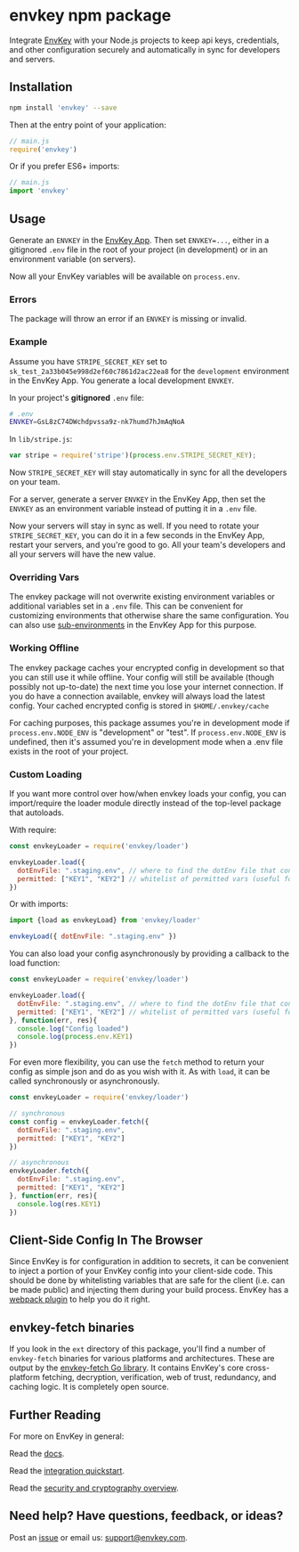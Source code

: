 # envkey npm package

Integrate [EnvKey](https://www.envkey.com) with your Node.js projects to keep api keys, credentials, and other configuration securely and automatically in sync for developers and servers.

## Installation

```bash
npm install 'envkey' --save
```

Then at the entry point of your application:

```javascript
// main.js
require('envkey')
```

Or if you prefer ES6+ imports:

```javascript
// main.js
import 'envkey'
```

## Usage

Generate an `ENVKEY` in the [EnvKey App](https://github.com/envkey/envkey-app). Then set `ENVKEY=...`, either in a gitignored `.env` file in the root of your project (in development) or in an environment variable (on servers).

Now all your EnvKey variables will be available on `process.env`.

### Errors

The package will throw an error if an `ENVKEY` is missing or invalid.

### Example

Assume you have `STRIPE_SECRET_KEY` set to `sk_test_2a33b045e998d2ef60c7861d2ac22ea8` for the `development` environment in the EnvKey App. You generate a local development `ENVKEY`.

In your project's **gitignored** `.env` file:

```bash
# .env
ENVKEY=GsL8zC74DWchdpvssa9z-nk7humd7hJmAqNoA
```

In `lib/stripe.js`:

```javascript
var stripe = require('stripe')(process.env.STRIPE_SECRET_KEY);
```

Now `STRIPE_SECRET_KEY` will stay automatically in sync for all the developers on your team.

For a server, generate a server `ENVKEY` in the EnvKey App, then set the `ENVKEY` as an environment variable instead of putting it in a `.env` file.

Now your servers will stay in sync as well. If you need to rotate your `STRIPE_SECRET_KEY`, you can do it in a few seconds in the EnvKey App, restart your servers, and you're good to go. All your team's developers and all your servers will have the new value.

### Overriding Vars

The envkey package will not overwrite existing environment variables or additional variables set in a `.env` file. This can be convenient for customizing environments that otherwise share the same configuration. You can also use [sub-environments](https://blog.envkey.com/development-staging-production-and-beyond-85f26f65edd6) in the EnvKey App for this purpose.

### Working Offline

The envkey package caches your encrypted config in development so that you can still use it while offline. Your config will still be available (though possibly not up-to-date) the next time you lose your internet connection. If you do have a connection available, envkey will always load the latest config. Your cached encrypted config is stored in `$HOME/.envkey/cache`

For caching purposes, this package assumes you're in development mode if `process.env.NODE_ENV` is "development" or "test". If `process.env.NODE_ENV` is undefined, then it's assumed you're in development mode when a .env file exists in the root of your project.

### Custom Loading

If you want more control over how/when envkey loads your config, you can import/require the loader module directly instead of the top-level package that autoloads.

With require:

```javascript
const envkeyLoader = require('envkey/loader')

envkeyLoader.load({
  dotEnvFile: ".staging.env", // where to find the dotEnv file that contains your ENVKEY,
  permitted: ["KEY1", "KEY2"] // whitelist of permitted vars (useful for client-side config) - defaults to permitting all if omitted
})
```

Or with imports:

```javascript
import {load as envkeyLoad} from 'envkey/loader'

envkeyLoad({ dotEnvFile: ".staging.env" })
``` 

You can also load your config asynchronously by providing a callback to the load function:

```javascript
const envkeyLoader = require('envkey/loader')

envkeyLoader.load({
  dotEnvFile: ".staging.env", // where to find the dotEnv file that contains your ENVKEY,
  permitted: ["KEY1", "KEY2"] // whitelist of permitted vars (useful for client-side config) - defaults to permitting all if omitted
}, function(err, res){
  console.log("Config loaded")
  console.log(process.env.KEY1)
})
```

For even more flexibility, you can use the `fetch` method to return your config as simple json and do as you wish with it. As with `load`, it can be called synchronously or asynchronously.

```javascript
const envkeyLoader = require('envkey/loader')

// synchronous
const config = envkeyLoader.fetch({ 
  dotEnvFile: ".staging.env",
  permitted: ["KEY1", "KEY2"]
})

// asynchronous
envkeyLoader.fetch({
  dotEnvFile: ".staging.env",
  permitted: ["KEY1", "KEY2"]
}, function(err, res){
  console.log(res.KEY1)
})
```

## Client-Side Config In The Browser

Since EnvKey is for configuration in addition to secrets, it can be convenient to inject a portion of your EnvKey config into your client-side code. This should be done by whitelisting variables that are safe for the client (i.e. can be made public) and injecting them during your build process. EnvKey has a [webpack plugin](https://github.com/envkey/envkey-webpack-plugin) to help you do it right.

## envkey-fetch binaries

If you look in the `ext` directory of this package, you'll find a number of `envkey-fetch` binaries for various platforms and architectures. These are output by the [envkey-fetch Go library](https://github.com/envkey/envkey-fetch). It contains EnvKey's core cross-platform fetching, decryption, verification, web of trust, redundancy, and caching logic. It is completely open source.

## Further Reading

For more on EnvKey in general:

Read the [docs](https://docs.envkey.com).

Read the [integration quickstart](https://docs.envkey.com/integration-quickstart.html).

Read the [security and cryptography overview](https://security.envkey.com).

## Need help? Have questions, feedback, or ideas?

Post an [issue](https://github.com/envkey/envkey-ruby/issues) or email us: [support@envkey.com](mailto:support@envkey.com).

